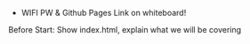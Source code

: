 - WIFI PW & Github Pages Link on whiteboard!

Before Start: Show index.html, explain what we will be covering
